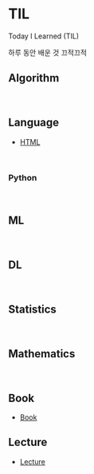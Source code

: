 # TIL
Today I Learned (TIL)

하루 동안 배운 것 끄적끄적


## Algorithm


<br>


## Language
- [HTML](Language/html.md)

<br>


### Python


<br>


## ML


<br>


## DL


<br>


## Statistics


<br>


## Mathematics


<br>


## Book
- [Book](./Book/book.md)

## Lecture
- [Lecture](./Lecture/lecture.md)